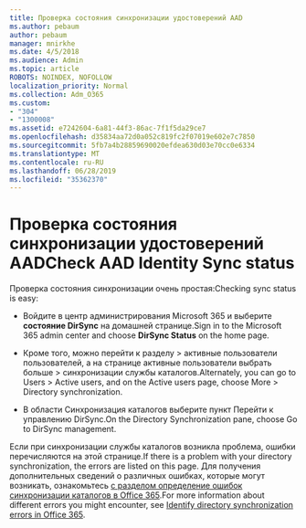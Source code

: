 ```yaml
---
title: Проверка состояния синхронизации удостоверений AAD
ms.author: pebaum
author: pebaum
manager: mnirkhe
ms.date: 4/5/2018
ms.audience: Admin
ms.topic: article
ROBOTS: NOINDEX, NOFOLLOW
localization_priority: Normal
ms.collection: Adm_O365
ms.custom:
- "304"
- "1300008"
ms.assetid: e7242604-6a81-44f3-86ac-7f1f5da29ce7
ms.openlocfilehash: d35834aa72d0a052c819fc2f07019e602e7c7850
ms.sourcegitcommit: 5fb7a4b28859690020efdea630d03e70cc0e6334
ms.translationtype: MT
ms.contentlocale: ru-RU
ms.lasthandoff: 06/28/2019
ms.locfileid: "35362370"
---
```

# <a name="check-aad-identity-sync-status"></a><span data-ttu-id="7bfaf-102">Проверка состояния синхронизации удостоверений AAD</span><span class="sxs-lookup"><span data-stu-id="7bfaf-102">Check AAD Identity Sync status</span></span>

<span data-ttu-id="7bfaf-103">Проверка состояния синхронизации очень простая:</span><span class="sxs-lookup"><span data-stu-id="7bfaf-103">Checking sync status is easy:</span></span>
  
- <span data-ttu-id="7bfaf-104">Войдите в центр администрирования Microsoft 365 и выберите **состояние DirSync** на домашней странице.</span><span class="sxs-lookup"><span data-stu-id="7bfaf-104">Sign in to the Microsoft 365 admin center and choose **DirSync Status** on the home page.</span></span>

- <span data-ttu-id="7bfaf-105">Кроме того, можно перейти к разделу \> активные пользователи пользователей, а на странице активные пользователи выбрать больше \> синхронизации службы каталогов.</span><span class="sxs-lookup"><span data-stu-id="7bfaf-105">Alternately, you can go to Users \> Active users, and on the Active users page, choose More \> Directory synchronization.</span></span>

- <span data-ttu-id="7bfaf-106">В области Синхронизация каталогов выберите пункт Перейти к управлению DirSync.</span><span class="sxs-lookup"><span data-stu-id="7bfaf-106">On the Directory Synchronization pane, choose Go to DirSync management.</span></span>

<span data-ttu-id="7bfaf-107">Если при синхронизации службы каталогов возникла проблема, ошибки перечисляются на этой странице.</span><span class="sxs-lookup"><span data-stu-id="7bfaf-107">If there is a problem with your directory synchronization, the errors are listed on this page.</span></span> <span data-ttu-id="7bfaf-108">Для получения дополнительных сведений о различных ошибках, которые могут возникать, ознакомьтесь [с разделом определение ошибок синхронизации каталогов в Office 365](https://support.office.com/article/b4fc07a5-97ea-4ca6-9692-108acab74067).</span><span class="sxs-lookup"><span data-stu-id="7bfaf-108">For more information about different errors you might encounter, see [Identify directory synchronization errors in Office 365](https://support.office.com/article/b4fc07a5-97ea-4ca6-9692-108acab74067).</span></span>
  